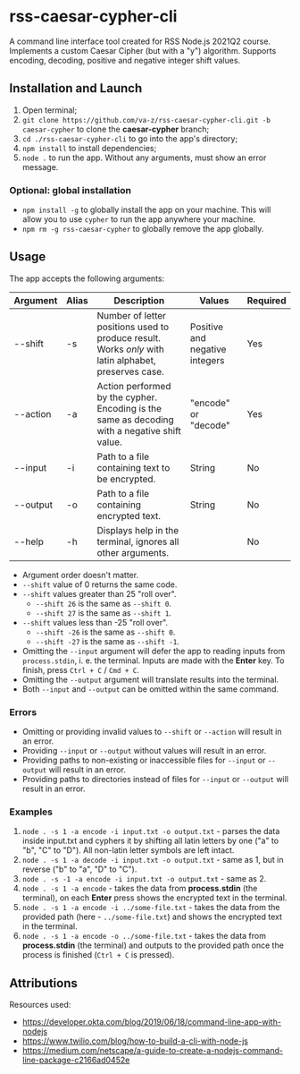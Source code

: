 # rss-caesar-cypher-cli

A command line interface tool created for RSS Node.js 2021Q2 course. Implements a custom Caesar Cipher (but with a "y") algorithm. Supports encoding, decoding, positive and negative integer shift values.

## Installation and Launch

1. Open terminal;
2. `git clone https://github.com/va-z/rss-caesar-cypher-cli.git -b caesar-cypher` to clone the __caesar-cypher__ branch;
3. `cd ./rss-caesar-cypher-cli` to go into the app's directory;
4. `npm install` to install dependencies;
5. `node .` to run the app. Without any arguments, must show an error message.

### Optional: global installation

- `npm install -g` to globally install the app on your machine. This will allow you to use `cypher` to run the app anywhere your machine.
- `npm rm -g rss-caesar-cypher` to globally remove the app globally.

## Usage

The app accepts the following arguments:

| Argument | Alias | Description                                                                                          | Values                         | Required |
|----------|-------|------------------------------------------------------------------------------------------------------|--------------------------------|----------|
| --shift  | -s    | Number of letter positions used to produce result. Works _only_ with latin alphabet, preserves case. | Positive and negative integers | Yes      |
| --action | -a    | Action performed by the cypher. Encoding is the same as decoding with a negative shift value.        | "encode" or "decode"           | Yes      |
| --input  | -i    | Path to a file containing text to be encrypted.                                                      | String                         | No       |
| --output | -o    | Path to a file containing encrypted text.                                                            | String                         | No       |
| --help   | -h    | Displays help in the terminal, ignores all other arguments.                                          |                                | No       |

 - Argument order doesn't matter.
 - `--shift` value of 0 returns the same code.
 - `--shift` values greater than 25 "roll over". 
   - `--shift 26` is the same as `--shift 0`. 
   - `--shift 27` is the same as `--shift 1`.
 - `--shift` values less than -25 "roll over". 
   - `--shift -26` is the same as `--shift 0`. 
   - `--shift -27` is the same as `--shift -1`.
 - Omitting the `--input` argument will defer the app to reading inputs from `process.stdin`, i. e. the terminal. Inputs are made with the __Enter__ key. To finish, press `Ctrl + C` / `Cmd + C`.
 - Omitting the `--output` argument will translate results into the terminal.
 - Both `--input` and `--output` can be omitted within the same command.

### Errors

- Omitting or providing invalid values to `--shift` or `--action` will result in an error. 
- Providing `--input` or `--output` without values will result in an error. 
- Providing paths to non-existing or inaccessible files for `--input` or `--output` will result in an error.
- Providing paths to directories instead of files for `--input` or `--output` will result in an error. 

### Examples

1. `node . -s 1 -a encode -i input.txt -o output.txt` - parses the data inside input.txt and cyphers it by shifting all latin letters by one ("a" to "b", "C" to "D"). All non-latin letter symbols are left intact.
2. `node . -s 1 -a decode -i input.txt -o output.txt` - same as 1, but in reverse ("b" to "a", "D" to "C").
3. `node . -s -1 -a encode -i input.txt -o output.txt` - same as 2.
4. `node . -s 1 -a encode` - takes the data from __process.stdin__ (the terminal), on each __Enter__ press shows the encrypted text in the terminal.
5. `node . -s 1 -a encode -i ../some-file.txt` - takes the data from the provided path (here - `../some-file.txt`) and shows the encrypted text in the terminal.
6. `node . -s 1 -a encode -o ../some-file.txt` - takes the data from __process.stdin__ (the terminal) and outputs to the provided path once the process is finished (`Ctrl + C` is pressed).

## Attributions

Resources used: 
 - https://developer.okta.com/blog/2019/06/18/command-line-app-with-nodejs
 - https://www.twilio.com/blog/how-to-build-a-cli-with-node-js
 - https://medium.com/netscape/a-guide-to-create-a-nodejs-command-line-package-c2166ad0452e